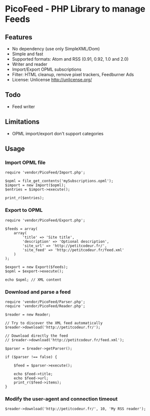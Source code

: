 PicoFeed - PHP Library to manage Feeds
======================================

Features
--------

- No dependency (use only SimpleXML/Dom)
- Simple and fast
- Supported formats: Atom and RSS (0.91, 0.92, 1.0 and 2.0)
- Writer and reader
- Import/Export OPML subscriptions
- Filter: HTML cleanup, remove pixel trackers, Feedburner Ads
- License: Unlicense <http://unlicense.org/>

Todo
----

- Feed writer

Limitations
-----------

- OPML import/export don't support categories

Usage
-----

### Import OPML file

    require 'vendor/PicoFeed/Import.php';

    $opml = file_get_contents('mySubscriptions.opml');
    $import = new Import($opml);
    $entries = $import->execute();

    print_r($entries);

### Export to OPML

    require 'vendor/PicoFeed/Export.php';

    $feeds = array(
        array(
            'title' => 'Site title',
            'description' => 'Optional description',
            'site_url' => 'http://petitcodeur.fr/',
            'site_feed' => 'http://petitcodeur.fr/feed.xml'
        )
    );

    $export = new Export($feeds);
    $opml = $export->execute();

    echo $opml; // XML content

### Download and parse a feed

    require 'vendor/PicoFeed/Parser.php';
    require 'vendor/PicoFeed/Reader.php';

    $reader = new Reader;

    // Try to discover the XML feed automatically
    $reader->download('http://petitcodeur.fr/');

    // Download directly the feed
    // $reader->download('http://petitcodeur.fr/feed.xml');

    $parser = $reader->getParser();

    if ($parser !== false) {

        $feed = $parser->execute();

        echo $feed->title;
        echo $feed->url;
        print_r($feed->items);
    }

### Modify the user-agent and connection timeout

    $reader->download('http://petitcodeur.fr/', 10, 'My RSS reader');
